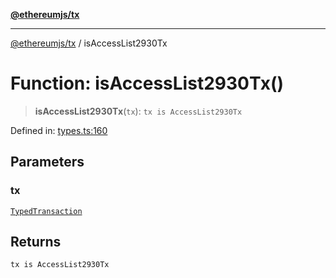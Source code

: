 [**@ethereumjs/tx**](../README.md)

***

[@ethereumjs/tx](../README.md) / isAccessList2930Tx

# Function: isAccessList2930Tx()

> **isAccessList2930Tx**(`tx`): `tx is AccessList2930Tx`

Defined in: [types.ts:160](https://github.com/ethereumjs/ethereumjs-monorepo/blob/master/packages/tx/src/types.ts#L160)

## Parameters

### tx

[`TypedTransaction`](../type-aliases/TypedTransaction.md)

## Returns

`tx is AccessList2930Tx`
